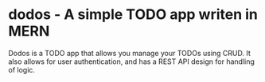 # dodos - A simple TODO app writen in MERN
Dodos is a TODO app that allows you manage your TODOs using CRUD.
It also allows for user authentication, and has a REST API design for
handling of logic.